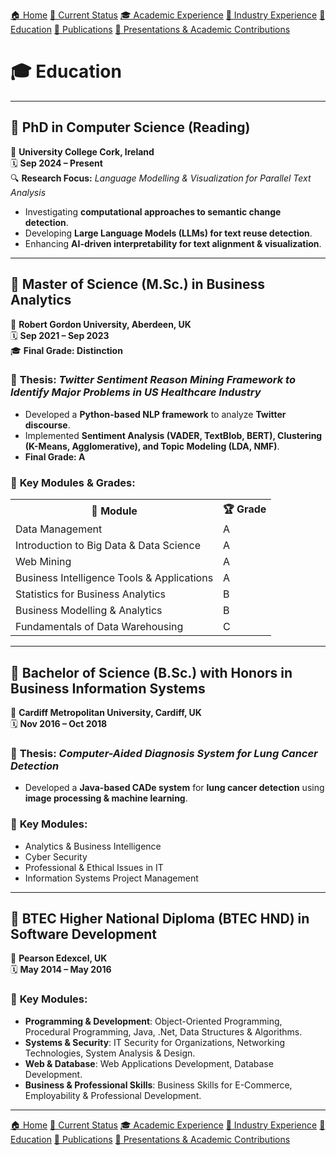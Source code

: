 [🏠 Home](index.md) [📌 Current Status](current_status.md)
[🎓 Academic Experience](academic_experience.md) [💼 Industry Experience](industry_experience.md) 
[📘 Education](education.md) [📄 Publications](publications.md) 
[📢 Presentations & Academic Contributions](Presentations_Contributions.md)

# 🎓 Education

---

## 📌 **PhD in Computer Science (Reading)**  
📍 **University College Cork, Ireland**  
🗓 **Sep 2024 – Present**  
🔍 **Research Focus:** *Language Modelling & Visualization for Parallel Text Analysis*  
- Investigating **computational approaches to semantic change detection**.  
- Developing **Large Language Models (LLMs) for text reuse detection**.  
- Enhancing **AI-driven interpretability for text alignment & visualization**.  

---

## 📌 **Master of Science (M.Sc.) in Business Analytics**  
📍 **Robert Gordon University, Aberdeen, UK**  
🗓 **Sep 2021 – Sep 2023**  
🎓 **Final Grade: Distinction**  

### 📌 **Thesis:** *Twitter Sentiment Reason Mining Framework to Identify Major Problems in US Healthcare Industry*  
- Developed a **Python-based NLP framework** to analyze **Twitter discourse**.  
- Implemented **Sentiment Analysis (VADER, TextBlob, BERT), Clustering (K-Means, Agglomerative), and Topic Modeling (LDA, NMF)**.  
- **Final Grade: A**  

### 📌 **Key Modules & Grades**:
<table>
  <tr>
    <th>📖 Module</th>
    <th>🏆 Grade</th>
  </tr>
  <tr>
    <td>Data Management</td>
    <td>A</td>
  </tr>
  <tr>
    <td>Introduction to Big Data & Data Science</td>
    <td>A</td>
  </tr>
  <tr>
    <td>Web Mining</td>
    <td>A</td>
  </tr>
  <tr>
    <td>Business Intelligence Tools & Applications</td>
    <td>A</td>
  </tr>
  <tr>
    <td>Statistics for Business Analytics</td>
    <td>B</td>
  </tr>
  <tr>
    <td>Business Modelling & Analytics</td>
    <td>B</td>
  </tr>
  <tr>
    <td>Fundamentals of Data Warehousing</td>
    <td>C</td>
  </tr>
</table>

---

## 📌 **Bachelor of Science (B.Sc.) with Honors in Business Information Systems**  
📍 **Cardiff Metropolitan University, Cardiff, UK**  
🗓 **Nov 2016 – Oct 2018**  

### 📌 **Thesis:** *Computer-Aided Diagnosis System for Lung Cancer Detection*  
- Developed a **Java-based CADe system** for **lung cancer detection** using **image processing & machine learning**.  

### 📌 **Key Modules**:
- Analytics & Business Intelligence  
- Cyber Security  
- Professional & Ethical Issues in IT  
- Information Systems Project Management  

---

## 📌 **BTEC Higher National Diploma (BTEC HND) in Software Development**  
📍 **Pearson Edexcel, UK**  
🗓 **May 2014 – May 2016**  

### 📌 **Key Modules**:
- **Programming & Development**: Object-Oriented Programming, Procedural Programming, Java, .Net, Data Structures & Algorithms.  
- **Systems & Security**: IT Security for Organizations, Networking Technologies, System Analysis & Design.  
- **Web & Database**: Web Applications Development, Database Development.  
- **Business & Professional Skills**: Business Skills for E-Commerce, Employability & Professional Development.  

---
[🏠 Home](index.md) [📌 Current Status](current_status.md)
[🎓 Academic Experience](academic_experience.md) [💼 Industry Experience](industry_experience.md) 
[📘 Education](education.md) [📄 Publications](publications.md) 
[📢 Presentations & Academic Contributions](Presentations_Contributions.md)
